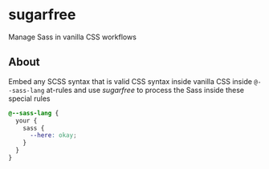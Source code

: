 # sugarfree

Manage Sass in vanilla CSS workflows

## About

Embed any SCSS syntax that is valid CSS syntax inside vanilla CSS inside `@--sass-lang` at-rules and use _sugarfree_ to process the Sass inside these special rules

```css
@--sass-lang {
  your {
    sass {
      --here: okay;
    }
  }
}
```

